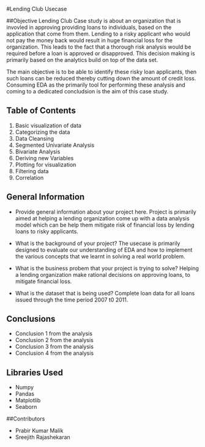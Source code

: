#Lending Club Usecase

##Objective
Lending Club Case study is about an organization that is invovled in approving providing loans to individuals, based on the application that come from them. Lending to a risky applicant who would not pay the money back would result in huge financial loss for the organization. This leads to the fact that a thorough risk analysis would be required before a loan is approved or disapproved. This decision making is primarily based on the analytics build on top of the data set. 

The main objective is to be able to identify these risky loan applicants, then such loans can be reduced thereby cutting down the amount of credit loss. 
Consuming EDA as the primarily tool for performing these analysis and coming to a dedicated concludsion is the aim of this case study. 

## Table of Contents
1. Basic visualization of data 
2. Categorizing the data 
3. Data Cleansing 
4. Segmented Univariate Analysis
5. Bivariate Analysis
5. Deriving new Variables
6. Plotting for visualization
7. Filtering data 
8. Correlation 


## General Information
- Provide general information about your project here.
  Project is primarily aimed at helping a lending organization come up with a data analysis model which can be help them mitigate risk of financial loss by lending loans to risky applicants. 
  
- What is the background of your project?
  The usecase is primarily designed to evaluate our understanding of EDA and how to implement the various concepts that we learnt in solving a real world problem. 
  
- What is the business probem that your project is trying to solve?
  Helping a lending organization make rational decisions on approving loans, to mitigate financial loss. 
  
- What is the dataset that is being used?
  Complete loan data for all loans issued through the time period 2007 t0 2011.

## Conclusions
- Conclusion 1 from the analysis
- Conclusion 2 from the analysis
- Conclusion 3 from the analysis
- Conclusion 4 from the analysis

## Libraries Used
- Numpy 
- Pandas 
- Matplotlib
- Seaborn

##Contributors
- Prabir Kumar Malik 
- Sreejith Rajashekaran
